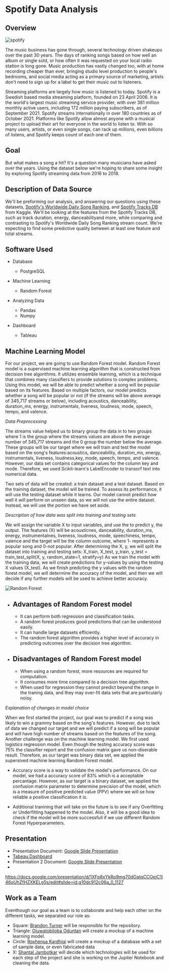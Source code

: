 
# Spotify Data Analysis


## Overview

![spotify](https://user-images.githubusercontent.com/89357104/147999820-7eac0382-2b34-476b-818e-85ff8c85c78f.jpeg)

The music business has gone through, several technology driven shakeups over the past 30 years. The days of ranking songs based on how well
an album or single sold, or how often it was requested on your local radio station is long gone. Music production has vastly changed too, 
with at home recording cheaper than ever, bringing studio level production to people's bedrooms, and social media acting as a primary source
of marketing, artists don't need to sign up for a label to get their music out to listeners. 

Streaming platforms are largely how music is listened to today. Spotify is a Swedish based media streaming platform, founded on 23 April 2006. 
It is the world's largest music streaming service provider, with over 381 million monthly active users, including 172 million paying subscribers, 
as of September 2021. Spotify streams internationally in over 180 countries as of October 2021. Platforms like Spotify allow almost anyone with 
a musical project to upload their art for everyone in the world to listen to. With so many users, artists, or even single songs, can rack up 
millions, even billions of listens, and Spotify keeps count of each one of them.

## Goal
But what makes a song a hit? It's a question many musicians have asked over the years. Using the dataset below we're hoping to share
some insight by exploring Spotify streaming data from 2016 to 2018.


## Description of Data Source
We'll be preforming our analysis, and answering our questions using these datasets, [Spotify's Worldwide Daily Song Ranking](https://www.kaggle.com/edumucelli/spotifys-worldwide-daily-song-ranking/data), and [Spotify Tracks DB](https://www.kaggle.com/zaheenhamidani/ultimate-spotify-tracks-db?select=SpotifyFeatures.csv) from Kaggle. 
We'll be looking at the features from the Spotify Tracks DB, such as track duration, energy, danceabilityand more, while comparing and contrasting 
to Spotify's Worldwide Daily Song Ranking stream count. We're expecting to find some predictive quality between at least one feature and total streams.



## Software Used
  * Database
    * PostgreSQL
  
  * Machine Learning 
    * Random Forest
    
  * Analyzing Data
    * Pandas 
    * Numpy 
    
  * Dashboard
    * Tableau
  

## Machine Learning Model

For our project, we are going to use Random Forest model. Random Forest model is a supervised machine learning algorithm that is constructed from decision tree algorithms. It utilizes ensemble learning, which is a technique that combines many classifiers to provide solutions to complex problems. Using this model, we will be able to predict whether a song will be popular based on its features. Based on multiple factors, our model predicts whether a song will be popular or not (if the streams will be above average of 345,717 streams or below), including acoustics, danceability, duration_ms, energy, instrumentals, liveness, loudness, mode, speech, tempo, and valence.

*Data Preprocessing*

The streams value helped us to binary group the data in to two groups where 1 is the group where the streams values are above the average number of 345,717 streams and the 0 group the number below the average. These groups will be our target where we will train and test the model based on the song's features:acoustics, danceability, duration_ms, energy, instrumentals, liveness, loudness,key, mode, speech, tempo, and valence.
However, our data set contains categorical values for the column key and mode. Therefore, we used Scikit-learn's LabelEncoder to transorf text into numerical data.

Two sets of data will be created: a train dataset and a test dataset. Based on the training dataset, the model will be trained. To assess its performance, it will use the testing dataset while it learns. Our model cannot predict how well it will perform on unseen data, so we will not use the entire dataset. Instead, we will use the portion we have set aside.

*Description of how data was split into training and testing sets*

We will assign the variable X to input variables, and use the to predict y, the output. The features (X) will be acousticnes, danceability, duration_ms, energy, instrumentalnes, liveness, loudness, mode, speechiness, tempo, valence and the target will be the column outcome, where 1- represents a popular song and 0-not popular.
After determining the X, y, we will split the dataset into training and testing sets: X_train, X_test, y_train, y_test = train_test_split(X, y, random_state=1, stratify=y)
As we train the model with the training data, we will create predictions for y-values by using the testing X values (X_test).
As we finish predicting the y values with the random forest model, we will determine the accuracy of the model, and then we will decide if any further models will be used to achieve better accuracy.

![Random Forest](https://github.com/BrandonTur90/Spotify-Data-Analysis/blob/main/Resources/Random%20forest%20clasifier.png?raw=true)

* ## Advantages of Random Forest model
  - It can perform both regression and classification tasks.
  - A random forest produces good predictions that can be understood easily.
  - It can handle large datasets efficiently.
  - The random forest algorithm provides a higher level of accuracy in predicting outcomes over the decision tree algorithm.

* ## Disadvantages of Random Forest model
  - When using a random forest, more resources are required for computation.
  - It consumes more time compared to a decision tree algorithm.
  - When used for regression they cannot predict beyond the range in the traning data, and they may over-fit data sets that are particularly noisy.

*Explanation of changes in model choice*

When we first started the project, our goal was to predict if a song was likely to win a grammy based on the song's features. However, due to lack of data we changed our target and we will predict if a song will be popular and will have high number of streams based on the features of the song.
Another challenge was on the machine learning model. We first used logistics regression model. Even though the testing accuracy score was 75% the classifier report and the confusion matrix gave us non-diserable result. Therefore, as our target was binary data set, we applied the supersived machine learning Random Forest model.

* Accuracy score is a way to validate the model's performance. On our model, we had a accuracy score of 83% which is a acceptable percantage. However, as our target is a binary dataset, we applied the confusion matrix parameter to determine precision of the model, which is a measure of positive predicted value (PPV) where we will se how reliable a positive classification it is.

* Additional tranining that will take on the future is to see if any Overfitting or Underfitting happened to the model.
Also, it will be a good idea to check if the model will be more successfull if we use different Random Forest Hyperparameters.
  


## Presentation 

* Presentation Document: [Google Slide Presentation](https://docs.google.com/presentation/d/1kofNapJf18HnhgTNp6hX8VxUg7Z1qYCCVxNfF793xiA/edit#slide=id.g723630543_3_0)
* [Tabeau Dashboard](https://public.tableau.com/app/profile/brandon.turner7839/viz/Spotify_16426402434380/SpotifyStreamingAnalysis?publish=yes)
* Presentation 2 Document: [Google Slide Presentation](https://docs.google.com/presentation/d/1XFp8xYkRo9mg70dOatqCCOejC1I46oUhZfHZXKELg5s/edit#slide=id.g10dc912c06a_0_1127)
* 
https://docs.google.com/presentation/d/1XFp8xYkRo9mg70dOatqCCOejC1I46oUhZfHZXKELg5s/edit#slide=id.g10dc912c06a_0_1127
## Work as a Team

Eventhough our goal as a team is to collaborate and help each other on the different tasks, we separated our role as:
* Square: [Brandon Turner](https://github.com/BrandonTur90) will be responsible for the repository.
* Triangle: [Oluwatobiloba Oduntan](https://github.com/Tobi1018) will create a mockup of a machine learning model.
* Circle: [Roxhensa Kardhiqi](https://github.com/roxhensa02) will create a mockup of a database with a set of sample data, or even fabricated data
* X: [Shantal Jambotkar](https://github.com/shantaljambotkar) will decide which technologies will be used for each step of the project and she is working on the Jupiter Notebook and cleaning the data.

